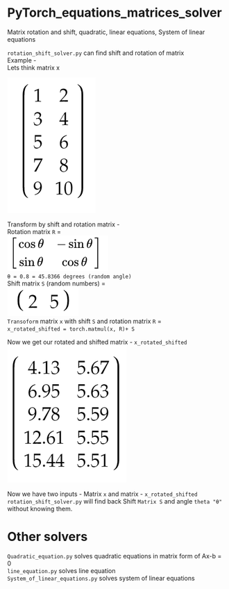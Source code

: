 # PyTorch_equations_matrices_solver
Matrix rotation and shift, quadratic, linear equations, System of linear equations<br/>

`rotation_shift_solver.py` can find shift and rotation of matrix<br/>
Example - <br/>
Lets think matrix x<br/>

![Matrix x](https://github.com/Samuel-Bachorik/PyTorch_equations_matrices_solver/blob/master/Images/Matrix%20x.PNG)<br/>

Transform by shift and rotation matrix - <br/>
Rotation matrix `R` =<br/>
![Matrix xR](https://github.com/Samuel-Bachorik/PyTorch_equations_matrices_solver/blob/master/Images/Rotation%20matrix.PNG)<br/>
`θ = 0.8 = 45.8366 degrees (random angle)`<br/>
Shift matrix `S` (random numbers) =<br/>
![Matrix S](https://github.com/Samuel-Bachorik/PyTorch_equations_matrices_solver/blob/master/Images/shift%20matrix.PNG)<br/>
`Transoform` matrix `x` with shift `S` and rotation matrix `R` =<br/>
`x_rotated_shifted = torch.matmul(x, R)+ S`<br/>

Now we get our rotated and shifted matrix - `x_rotated_shifted`<br/>
![Matrix rotated_shifted](https://github.com/Samuel-Bachorik/PyTorch_equations_matrices_solver/blob/master/Images/Matrix%20rotated%20shifted.PNG)<br/>

Now we have two inputs - Matrix `x` and matrix - `x_rotated_shifted`<br/>
`rotation_shift_solver.py` will find back Shift `Matrix S` and angle `theta "θ"` without knowing them.

# Other solvers
`Quadratic_equation.py` solves quadratic equations in matrix form of Ax-b = 0<br/>
`line_equation.py` solves line equation<br/>
`System_of_linear_equations.py` solves system of linear equations<br/>


